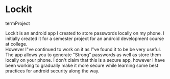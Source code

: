 # Lockit
termProject

Lockit is an android app I created to store passwords locally on my phone. 
I initially created it for a semester project for an android development course at college. \
However I"ve continued to work on it as I"ve found it to be be very useful.
The app allows you to generate "Strong" passwords as well as store them locally on your phone.
I don't claim that this is a secure app, however I have been working 
to gradually make it more secure while learning some best practices for android security along the way.
